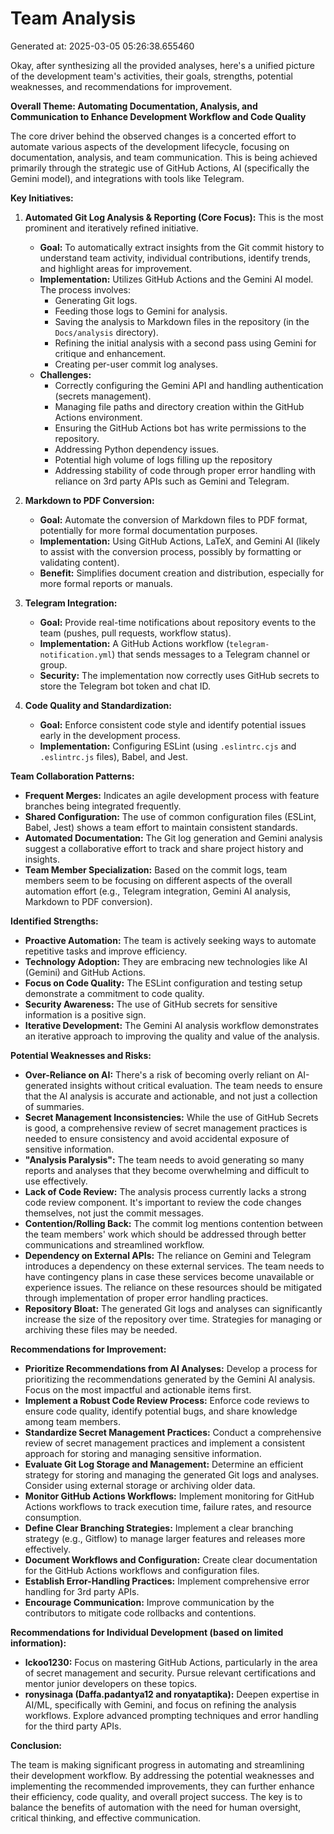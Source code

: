 # Team Analysis
Generated at: 2025-03-05 05:26:38.655460

Okay, after synthesizing all the provided analyses, here's a unified picture of the development team's activities, their goals, strengths, potential weaknesses, and recommendations for improvement.

**Overall Theme: Automating Documentation, Analysis, and Communication to Enhance Development Workflow and Code Quality**

The core driver behind the observed changes is a concerted effort to automate various aspects of the development lifecycle, focusing on documentation, analysis, and team communication. This is being achieved primarily through the strategic use of GitHub Actions, AI (specifically the Gemini model), and integrations with tools like Telegram.

**Key Initiatives:**

1.  **Automated Git Log Analysis & Reporting (Core Focus):** This is the most prominent and iteratively refined initiative.
    *   **Goal:** To automatically extract insights from the Git commit history to understand team activity, individual contributions, identify trends, and highlight areas for improvement.
    *   **Implementation:** Utilizes GitHub Actions and the Gemini AI model.  The process involves:
        *   Generating Git logs.
        *   Feeding those logs to Gemini for analysis.
        *   Saving the analysis to Markdown files in the repository (in the `Docs/analysis` directory).
        *   Refining the initial analysis with a second pass using Gemini for critique and enhancement.
        *   Creating per-user commit log analyses.
    *   **Challenges:**
        *   Correctly configuring the Gemini API and handling authentication (secrets management).
        *   Managing file paths and directory creation within the GitHub Actions environment.
        *   Ensuring the GitHub Actions bot has write permissions to the repository.
        *   Addressing Python dependency issues.
        *   Potential high volume of logs filling up the repository
        *   Addressing stability of code through proper error handling with reliance on 3rd party APIs such as Gemini and Telegram.

2.  **Markdown to PDF Conversion:**
    *   **Goal:** Automate the conversion of Markdown files to PDF format, potentially for more formal documentation purposes.
    *   **Implementation:**  Using GitHub Actions, LaTeX, and Gemini AI (likely to assist with the conversion process, possibly by formatting or validating content).
    *   **Benefit:** Simplifies document creation and distribution, especially for more formal reports or manuals.

3.  **Telegram Integration:**
    *   **Goal:** Provide real-time notifications about repository events to the team (pushes, pull requests, workflow status).
    *   **Implementation:** A GitHub Actions workflow (`telegram-notification.yml`) that sends messages to a Telegram channel or group.
    *   **Security:** The implementation now correctly uses GitHub secrets to store the Telegram bot token and chat ID.

4.  **Code Quality and Standardization:**
    *   **Goal:** Enforce consistent code style and identify potential issues early in the development process.
    *   **Implementation:** Configuring ESLint (using `.eslintrc.cjs` and `.eslintrc.js` files), Babel, and Jest.

**Team Collaboration Patterns:**

*   **Frequent Merges:**  Indicates an agile development process with feature branches being integrated frequently.
*   **Shared Configuration:** The use of common configuration files (ESLint, Babel, Jest) shows a team effort to maintain consistent standards.
*   **Automated Documentation:** The Git log generation and Gemini analysis suggest a collaborative effort to track and share project history and insights.
*   **Team Member Specialization:** Based on the commit logs, team members seem to be focusing on different aspects of the overall automation effort (e.g., Telegram integration, Gemini AI analysis, Markdown to PDF conversion).

**Identified Strengths:**

*   **Proactive Automation:** The team is actively seeking ways to automate repetitive tasks and improve efficiency.
*   **Technology Adoption:** They are embracing new technologies like AI (Gemini) and GitHub Actions.
*   **Focus on Code Quality:** The ESLint configuration and testing setup demonstrate a commitment to code quality.
*   **Security Awareness:** The use of GitHub secrets for sensitive information is a positive sign.
*   **Iterative Development:**  The Gemini AI analysis workflow demonstrates an iterative approach to improving the quality and value of the analysis.

**Potential Weaknesses and Risks:**

*   **Over-Reliance on AI:**  There's a risk of becoming overly reliant on AI-generated insights without critical evaluation. The team needs to ensure that the AI analysis is accurate and actionable, and not just a collection of summaries.
*   **Secret Management Inconsistencies:** While the use of GitHub Secrets is good, a comprehensive review of secret management practices is needed to ensure consistency and avoid accidental exposure of sensitive information.
*   **"Analysis Paralysis":** The team needs to avoid generating so many reports and analyses that they become overwhelming and difficult to use effectively.
*   **Lack of Code Review:** The analysis process currently lacks a strong code review component.  It's important to review the code changes themselves, not just the commit messages.
*   **Contention/Rolling Back:** The commit log mentions contention between the team members' work which should be addressed through better communications and streamlined workflow.
*   **Dependency on External APIs:** The reliance on Gemini and Telegram introduces a dependency on these external services. The team needs to have contingency plans in case these services become unavailable or experience issues. The reliance on these resources should be mitigated through implementation of proper error handling practices.
*   **Repository Bloat:** The generated Git logs and analyses can significantly increase the size of the repository over time. Strategies for managing or archiving these files may be needed.

**Recommendations for Improvement:**

*   **Prioritize Recommendations from AI Analyses:** Develop a process for prioritizing the recommendations generated by the Gemini AI analysis. Focus on the most impactful and actionable items first.
*   **Implement a Robust Code Review Process:** Enforce code reviews to ensure code quality, identify potential bugs, and share knowledge among team members.
*   **Standardize Secret Management Practices:** Conduct a comprehensive review of secret management practices and implement a consistent approach for storing and managing sensitive information.
*   **Evaluate Git Log Storage and Management:** Determine an efficient strategy for storing and managing the generated Git logs and analyses. Consider using external storage or archiving older data.
*   **Monitor GitHub Actions Workflows:** Implement monitoring for GitHub Actions workflows to track execution time, failure rates, and resource consumption.
*   **Define Clear Branching Strategies:** Implement a clear branching strategy (e.g., Gitflow) to manage larger features and releases more effectively.
*   **Document Workflows and Configuration:** Create clear documentation for the GitHub Actions workflows and configuration files.
*   **Establish Error-Handling Practices:** Implement comprehensive error handling for 3rd party APIs.
*   **Encourage Communication:** Improve communication by the contributors to mitigate code rollbacks and contentions.

**Recommendations for Individual Development (based on limited information):**

*   **lckoo1230:** Focus on mastering GitHub Actions, particularly in the area of secret management and security. Pursue relevant certifications and mentor junior developers on these topics.
*   **ronysinaga (Daffa.padantya12 and ronyataptika):**  Deepen expertise in AI/ML, specifically with Gemini, and focus on refining the analysis workflows. Explore advanced prompting techniques and error handling for the third party APIs.

**Conclusion:**

The team is making significant progress in automating and streamlining their development workflow. By addressing the potential weaknesses and implementing the recommended improvements, they can further enhance their efficiency, code quality, and overall project success. The key is to balance the benefits of automation with the need for human oversight, critical thinking, and effective communication.
